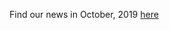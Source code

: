Find our news in October, 2019 [here](https://drive.google.com/open?id=1lQJ1IN62skQVr5vQ_0UPzqu0a63HUNOi)
